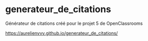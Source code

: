 # generateur_de_citations

Générateur de citations créé pour le projet 5 de OpenClassrooms

https://aurelienvvv.github.io/generateur_de_citations/
